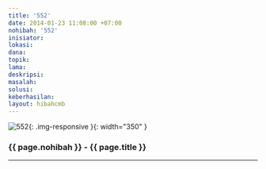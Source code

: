 ```yaml
---
title: '552'
date: 2014-01-23 11:08:00 +07:00
nohibah: '552'
inisiator:
lokasi:
dana:
topik:
lama:
deskripsi:
masalah:
solusi:
keberhasilan:
layout: hibahcmb
---
```


![552](/static/img/hibahcmb/552.png){: .img-responsive }{: width="350" }

### {{ page.nohibah }} - {{ page.title }}

---
